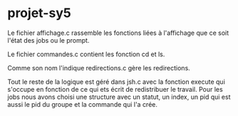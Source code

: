 # projet-sy5

Le fichier affichage.c rassemble les fonctions liées à l'affichage que ce soit l'état des jobs ou le prompt.

Le fichier commandes.c contient les fonction cd et ls.

Comme son nom l'indique redirections.c gère les redirections.

Tout le reste de la logique est géré dans jsh.c avec la fonction execute qui s'occupe en fonction de ce qui ets écrit de redistribuer le travail.
Pour les jobs nous avons choisi une structure avec un statut, un index, un pid qui est aussi le pid du groupe et la commande qui l'a crée.